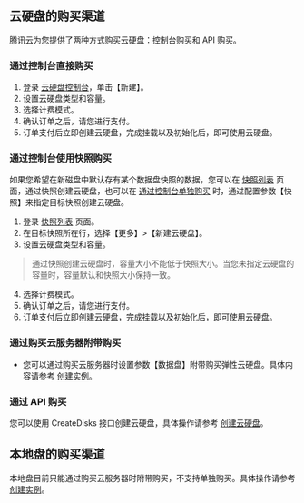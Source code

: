 ## 云硬盘的购买渠道

腾讯云为您提供了两种方式购买云硬盘：控制台购买和 API 购买。

<span id="CreateDisk"></span>
### 通过控制台直接购买
1. 登录 [云硬盘控制台](https://console.cloud.tencent.com/cvm/cbs)，单击【新建】。
2. 设置云硬盘类型和容量。
3. 选择计费模式。
4. 确认订单之后，请您进行支付。
5. 订单支付后立即创建云硬盘，完成挂载以及初始化后，即可使用云硬盘。

### 通过控制台使用快照购买
如果您希望在新磁盘中默认存有某个数据盘快照的数据，您可以在 [快照列表](https://console.cloud.tencent.com/cvm/snapshot) 页面，通过快照创建云硬盘，也可以在 [通过控制台单独购买](#CreateDisk) 时，通过配置参数【快照】来指定目标快照创建云硬盘。
1. 登录 [快照列表](https://console.cloud.tencent.com/cvm/snapshot) 页面。
2. 在目标快照所在行，选择【更多】>【新建云硬盘】。
3. 设置云硬盘类型和容量。
 >通过快照创建云硬盘时，容量大小不能低于快照大小。当您未指定云硬盘的容量时，容量默认和快照大小保持一致。
4. 选择计费模式。
5. 确认订单之后，请您进行支付。
6. 订单支付后立即创建云硬盘，完成挂载以及初始化后，即可使用云硬盘。

### 通过购买云服务器附带购买
- 您可以通过购买云服务器时设置参数【数据盘】附带购买弹性云硬盘。具体内容请参考 [创建实例](https://intl.cloud.tencent.com/document/product/213/4855)。

### 通过 API 购买
您可以使用 CreateDisks 接口创建云硬盘，具体操作请参考 [创建云硬盘](https://intl.cloud.tencent.com/document/product/362/16312)。

## 本地盘的购买渠道
本地盘目前只能通过购买云服务器时附带购买，不支持单独购买。具体操作请参考 [创建实例](https://intl.cloud.tencent.com/document/product/213/4855)。

